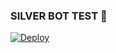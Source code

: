 ### SILVER BOT TEST 🌇



[![Deploy](https://www.herokucdn.com/deploy/button.svg)](https://heroku.com/deploy?template=https://github.com/MRnimaofc2/SILVER-BOT-TEST)

